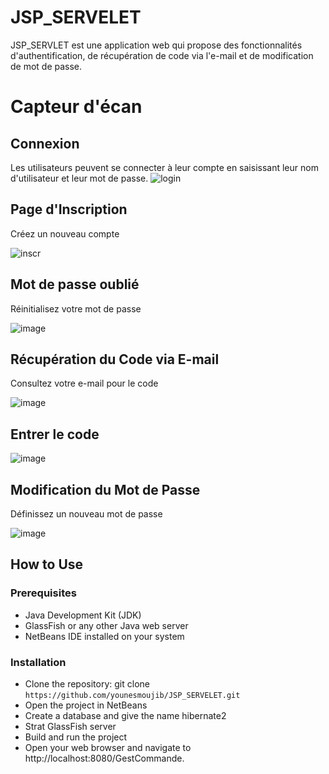 # JSP_SERVELET
JSP_SERVLET est une application web qui propose des fonctionnalités d'authentification, de récupération de code via l'e-mail et de modification de mot de passe.


# Capteur d'écan


## Connexion 


Les utilisateurs peuvent se connecter à leur compte en saisissant leur nom d'utilisateur et leur mot de passe.
![login](https://github.com/younesmoujib/JSP_SERVELET/assets/132173844/edddec26-22c2-4f6b-ae00-731ad5ebf951)
## Page d'Inscription


Créez un nouveau compte


![inscr](https://github.com/younesmoujib/JSP_SERVELET/assets/132173844/ffec6724-7bcd-42a0-9127-01924f579d13)
## Mot de passe oublié


Réinitialisez votre mot de passe


![image](https://github.com/younesmoujib/JSP_SERVELET/assets/132173844/99070181-3f8d-4a5d-94df-b74b5192c5d7)
## Récupération du Code via E-mail


Consultez votre e-mail pour le code


![image](https://github.com/younesmoujib/JSP_SERVELET/assets/132173844/de47b78d-fcf2-4b91-9b6f-b69f26f29627)
## Entrer le code 


![image](https://github.com/younesmoujib/JSP_SERVELET/assets/132173844/07d5664b-1e9e-4117-aa79-3a62c01fc7c2)
## Modification du Mot de Passe

Définissez un nouveau mot de passe


![image](https://github.com/younesmoujib/JSP_SERVELET/assets/132173844/bc180248-66a2-4d1f-b319-af894892a461)

## How to Use

### Prerequisites
- Java Development Kit (JDK)
- GlassFish  or any other Java web server
- NetBeans IDE installed on your system
  
### Installation
- Clone the repository: git clone `https://github.com/younesmoujib/JSP_SERVELET.git`
- Open the project in NetBeans
- Create a database and give the name hibernate2
- Strat GlassFish server
- Build and run the project
- Open your web browser and navigate to http://localhost:8080/GestCommande.



